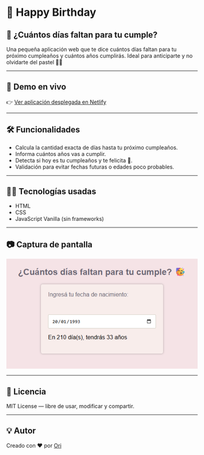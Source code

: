 

# 🎉 Happy Birthday

## 🎂 ¿Cuántos días faltan para tu cumple?

Una pequeña aplicación web que te dice cuántos días faltan para tu próximo cumpleaños y cuántos años cumplirás. Ideal para anticiparte y no olvidarte del pastel 🧁🥳

---

## 🚀 Demo en vivo

👉 [Ver aplicación desplegada en Netlify](https://happybirthday-toyou.netlify.app/)

---

## 🛠️ Funcionalidades

- Calcula la cantidad exacta de días hasta tu próximo cumpleaños.
- Informa cuántos años vas a cumplir.
- Detecta si hoy es tu cumpleaños y te felicita 🎉.
- Validación para evitar fechas futuras o edades poco probables.

---

## 🧑‍💻 Tecnologías usadas

- HTML
- CSS
- JavaScript Vanilla (sin frameworks)


---

## 📷 Captura de pantalla

<p align="center">
  <img src="/assets/Screenshot%202025-06-23%20104525.png" alt="Screenshot" />
</p>

---

## 📄 Licencia

MIT License — libre de usar, modificar y compartir.

---

## 💡 Autor

Creado con ❤️ por [Ori](https://github.com/malibu54)


